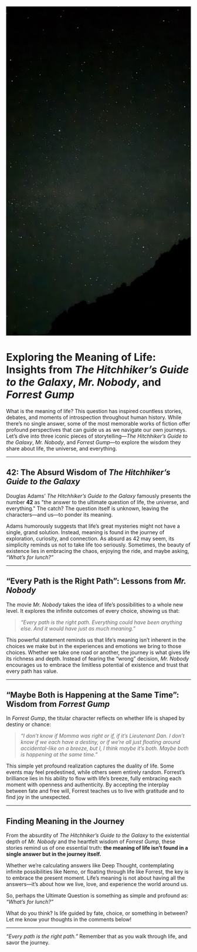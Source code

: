 ![JN_20250112.jpeg](media/JN_20250112.jpeg)

# Exploring the Meaning of Life: Insights from *The Hitchhiker’s Guide to the Galaxy*, *Mr. Nobody*, and *Forrest Gump*

What is the meaning of life? This question has inspired countless stories, debates, and moments of introspection throughout human history. While there’s no single answer, some of the most memorable works of fiction offer profound perspectives that can guide us as we navigate our own journeys. Let’s dive into three iconic pieces of storytelling—*The Hitchhiker’s Guide to the Galaxy*, *Mr. Nobody*, and *Forrest Gump*—to explore the wisdom they share about life, the universe, and everything.

---

## **42: The Absurd Wisdom of *The Hitchhiker’s Guide to the Galaxy***

Douglas Adams’ *The Hitchhiker’s Guide to the Galaxy* famously presents the number **42** as "the answer to the ultimate question of life, the universe, and everything." The catch? The question itself is unknown, leaving the characters—and us—to ponder its meaning.

Adams humorously suggests that life’s great mysteries might not have a single, grand solution. Instead, meaning is found in the journey of exploration, curiosity, and connection. As absurd as 42 may seem, its simplicity reminds us not to take life too seriously. Sometimes, the beauty of existence lies in embracing the chaos, enjoying the ride, and maybe asking, *“What’s for lunch?”*

---

## **“Every Path is the Right Path”: Lessons from *Mr. Nobody***

The movie *Mr. Nobody* takes the idea of life’s possibilities to a whole new level. It explores the infinite outcomes of every choice, showing us that:

> *“Every path is the right path. Everything could have been anything else. And it would have just as much meaning.”*

This powerful statement reminds us that life’s meaning isn’t inherent in the choices we make but in the experiences and emotions we bring to those choices. Whether we take one road or another, the journey is what gives life its richness and depth. Instead of fearing the “wrong” decision, *Mr. Nobody* encourages us to embrace the limitless potential of existence and trust that every path has value.

---

## **“Maybe Both is Happening at the Same Time”: Wisdom from *Forrest Gump***

In *Forrest Gump*, the titular character reflects on whether life is shaped by destiny or chance:

> *“I don’t know if Momma was right or if, if it’s Lieutenant Dan. I don’t know if we each have a destiny, or if we’re all just floating around accidental-like on a breeze, but I, I think maybe it’s both. Maybe both is happening at the same time.”*

This simple yet profound realization captures the duality of life. Some events may feel predestined, while others seem entirely random. Forrest’s brilliance lies in his ability to flow with life’s breeze, fully embracing each moment with openness and authenticity. By accepting the interplay between fate and free will, Forrest teaches us to live with gratitude and to find joy in the unexpected.

---

## **Finding Meaning in the Journey**

From the absurdity of *The Hitchhiker’s Guide to the Galaxy* to the existential depth of *Mr. Nobody* and the heartfelt wisdom of *Forrest Gump*, these stories remind us of one essential truth: **the meaning of life isn’t found in a single answer but in the journey itself.**

Whether we’re calculating answers like Deep Thought, contemplating infinite possibilities like Nemo, or floating through life like Forrest, the key is to embrace the present moment. Life’s meaning is not about having all the answers—it’s about how we live, love, and experience the world around us.

So, perhaps the Ultimate Question is something as simple and profound as: *“What’s for lunch?”*

What do you think? Is life guided by fate, choice, or something in between? Let me know your thoughts in the comments below!

---

*“Every path is the right path.”* Remember that as you walk through life, and savor the journey.